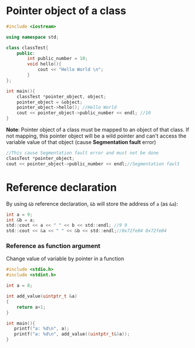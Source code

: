 # Pointer object of a class

```cpp
#include <iostream>

using namespace std;

class classTest{
	public:
		int public_number = 10;
		void hello(){
			cout << "Hello World \n";
		}
};

int main(){
	classTest *pointer_object, object;
	pointer_object = &object;
	pointer_object->hello(); //Hello World
	cout << pointer_object->public_number << endl; //10
}
```

**Note**: Pointer object of a class must be mapped to an object of that class. If not mapping, this pointer object will be a wild pointer and can't access the variable value of that object (cause **Segmentation fault** error)

```cpp
//This cause Segmentation fault error and must not be done
classTest *pointer_object;
cout << pointer_object->public_number << endl;//Segmentation fault
```

# Reference declaration

By using ``&b`` reference declaration, ``&b`` will store the address of ``a`` (as ``&a``):

```c
int a = 9;
int &b = a;
std::cout << a << " " << b << std::endl; //9 9
std::cout << &a << " " << &b << std::endl;//0x72fe04 0x72fe04
```

### Reference as function argument

Change value of variable by pointer in a function

```cpp
#include <stdio.h>
#include <stdint.h>

int a = 8;

int add_value(uintptr_t &a)
{
	return a+1;
}

int main(){
   printf("a: %d\n", a);
   printf("a: %d\n", add_value((uintptr_t&)a));
}
```

